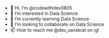 - 👋 Hi, I’m @codewithdev0805
- 👀 I’m interested in Data Science
- 🌱 I’m currently learning Data Science 
- 💞️ I’m looking to collaborate on Data Science
- 📫 How to reach me @dev_sanskrat on ig!

<!---
codewithdev0805/codewithdev0805 is a ✨ special ✨ repository because its `README.md` (this file) appears on your GitHub profile.
You can click the Preview link to take a look at your changes.
--->
